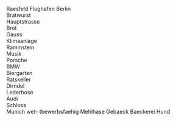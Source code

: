 
Raesfeld
Flughafen 
Berlin \
Bratwurst \
Hauptstrasse \
Brot \
Gauss \
Klimaanlage \
Rammstein \
Musik \
Porsche \
BMW \
Biergarten \
Ratskeller \
Dirndel \
Lederhose \
Audi \
Schloss \
Munich 
wet- tbewerbsfaehig 
Mehlhase 
Gebaeck 
Baeckerei 
Hund
